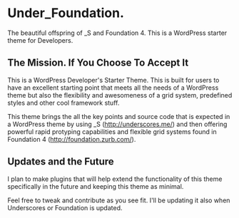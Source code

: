 Under_Foundation.
=================

The beautiful offspring of _S and Foundation 4. This is a WordPress starter theme for Developers.


The Mission. If You Choose To Accept It
---------------------------------------

This is a WordPress Developer's Starter Theme. This is built for users to have an excellent starting point that meets all the needs of a WordPress theme but also the flexibility and awesomeness of a grid system, predefined styles and other cool framework stuff.

This theme brings the all the key points and source code that is expected in a WordPress theme by using _S (http://underscores.me/) and then offering powerful rapid protyping capabilities and flexible grid systems found in Foundation 4 (http://foundation.zurb.com/).

Updates and the Future
----------------------
I plan to make plugins that will help extend the functionality of this theme specifically in the future and keeping this theme as minimal.

Feel free to tweak and contribute as you see fit. I'll be updating it also when Underscores or Foundation is updated.
